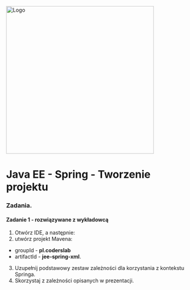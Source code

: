 <img alt="Logo" src="http://coderslab.pl/svg/logo-coderslab.svg" width="400">

# Java EE - Spring - Tworzenie projektu

### Zadania.


#### Zadanie 1 - rozwiązywane z wykładowcą

1. Otwórz IDE, a następnie:
2. utwórz projekt Mavena:
- groupId - **pl.coderslab**
- artifactId - **jee-spring-xml**.
3. Uzupełnij podstawowy zestaw zależności dla korzystania z kontekstu Springa.
4. Skorzystaj z zależności opisanych w prezentacji.
